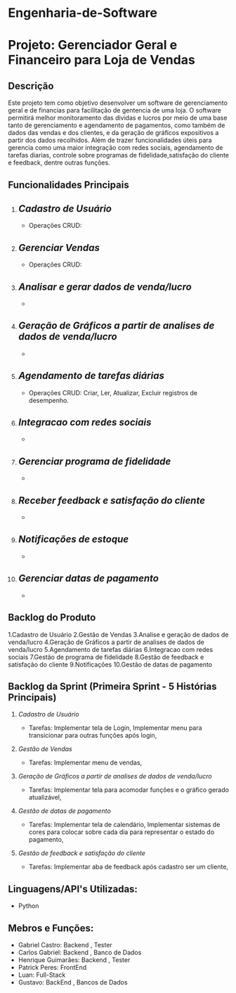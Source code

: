 # Engenharia-de-Software

# Projeto: Gerenciador Geral e Financeiro para Loja de Vendas

## Descrição

Este projeto tem como objetivo desenvolver um software de gerenciamento geral e de financias para facilitação de gentencia de uma loja. O software permitirá melhor monitoramento das dividas e lucros por meio de uma base tanto  de gerenciamento e agendamento de pagamentos, como também de dados das vendas e dos clientes, e da geração de gráficos expositivos a partir dos dados recolhidos. Além de trazer funcionalidades úteis para gerencia como uma maior integração com redes sociais, agendamento de tarefas diarias, controle sobre programas de fidelidade,satisfação do cliente e feedback, dentre outras funções.

## Funcionalidades Principais

1. *Cadastro de Usuário*
   - 
   - Operações CRUD: 

2. *Gerenciar Vendas*
   - 
   - Operações CRUD: 

3. *Analisar e gerar dados de venda/lucro*
   -
   -

4. *Geração de Gráficos a partir de analises de dados de venda/lucro*
   -
   -

5. *Agendamento de tarefas diárias*
   - 
   - Operações CRUD: Criar, Ler, Atualizar, Excluir registros de desempenho.

6. *Integracao com redes sociais*
   -
   -

7. *Gerenciar programa de fidelidade*
   - 
   - 

8. *Receber feedback e satisfação do cliente*
   - 
   -

9. *Notificações de estoque*
    - 
    -
10. *Gerenciar datas de pagamento*
    - 
    -
    
## Backlog do Produto
1.Cadastro de Usuário
2.Gestão de Vendas
3.Analise e geração de dados de venda/lucro
4.Geração de Gráficos a partir de analises de dados de venda/lucro
5.Agendamento de tarefas diárias
6.Integracao com redes sociais
7.Gestão de programa de fidelidade
8.Gestão de feedback e satisfação do cliente
9.Notificações
10.Gestão de datas de pagamento

## Backlog da Sprint (Primeira Sprint - 5 Histórias Principais)

1. *Cadastro de Usuário*
   - Tarefas: Implementar tela de Login, Implementar menu para transicionar para outras funções após login,

2. *Gestão de Vendas*
   - Tarefas: Implementar menu de vendas, 

3. *Geração de Gráficos a partir de analises de dados de venda/lucro*
   - Tarefas: Implementar tela para acomodar funções e o gráfico gerado atualizável,

4. *Gestão de datas de pagamento*
   - Tarefas: Implementar tela de calendário, Implementar sistemas de cores para colocar sobre cada dia para representar o estado do pagamento,

5. *Gestão de feedback e satisfação do cliente*
   - Tarefas: Implementar aba de feedback após cadastro ser um cliente,
     
## Linguagens/API's Utilizadas:
   - Python

## Mebros e Funções:

  - Gabriel Castro: Backend , Tester
  - Carlos Gabriel: Backend , Banco de Dados
  - Henrique Guimarães: Backend , Tester
  - Patrick Peres: FrontEnd
  - Luan: Full-Stack
  - Gustavo: BackEnd , Bancos de Dados

